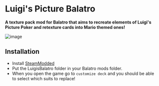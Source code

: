 # Luigi's Picture Balatro
**A texture pack mod for Balatro that aims to recreate elements of Luigi's Picture Poker and retexture cards into Mario themed ones!**

![image](https://github.com/user-attachments/assets/ebeb60f6-4edc-4620-a14f-dbe3e485dbec)

## Installation 
* Install [SteamModded](https://github.com/Steamodded/smods)
* Put the LuigisBalatro folder in your Balatro mods folder.
* When you open the game go to `customize deck` and you should be able to select which suits to replace!

